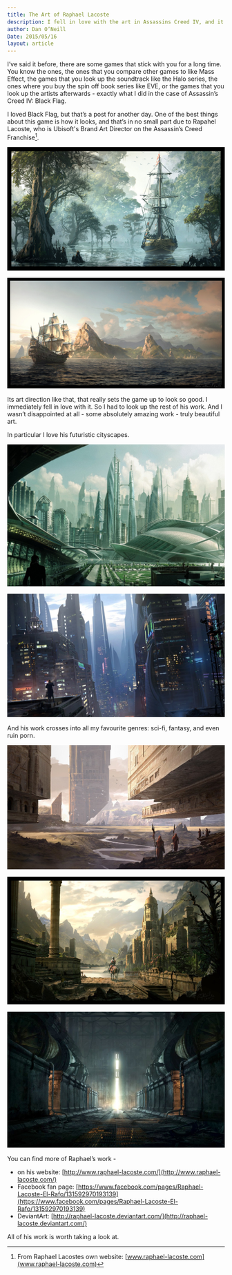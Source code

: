 ```yaml
---
title: The Art of Raphael Lacoste
description: I fell in love with the art in Assassins Creed IV, and it has a lot to do with Raphael Lacoste
author: Dan O’Neill
Date: 2015/05/16
layout: article
---
```


I’ve said it before, there are some games that stick with you for a long time. You know the ones, the ones that you compare other games to like Mass Effect, the games that you look up the soundtrack like the Halo series, the ones where you buy the spin off book series like EVE, or the games that you look up the artists afterwards - exactly what I did in the case of Assassin’s Creed IV: Black Flag.

I loved Black Flag, but that’s a post for another day. One of the best things about this game is how it looks, and that’s in no small part due to Rapahel Lacoste, who is Ubisoft's Brand Art Director on the Assassin’s Creed Franchise[^1]. 

![Ship in the mangrove by Rapahel Lacoste](/images/aciv_mangrove_by_raphael_lacoste-d7e2wug.jpg)

![Arrival in St Lucia by Rapahel Lacoste](/images/ACIV_-_Black_Flag_-_Arrival_in_St_Lucia_by_Raphael-Lacoste.jpg)

Its art direction like that, that really sets the game up to look so good. I immediately fell in love with it. So I had to look up the rest of his work. And I wasn’t disappointed at all - some absolutely amazing work - truly beautiful art.

In particular I love his futuristic cityscapes. 

![Business Plaza by Rapahel Lacoste](/images/Business_Plaza_gardens_filter2.jpg)

![Smoking on the Rooftop by Rapahel Lacoste](/images/citySF08_largeII.jpg)

And his work crosses into all my favourite genres: sci-fi, fantasy, and even ruin porn.

![Migration by Rapahel Lacoste](/images/Migration.jpg)

![artwork by Rapahel Lacoste](/images/Gnomon_raphael_Lacoste_print.jpg)

![Nuclear Plant by Raphael Lacoste](/images/Nuclear_Plant_by_Raphael_Lacoste.jpg)

You can find more of Raphael’s work - 

- on his website: [http://www.raphael-lacoste.com/](http://www.raphael-lacoste.com/)
- Facebook fan page: [https://www.facebook.com/pages/Raphael-Lacoste-El-Rafo/131592970193139](https://www.facebook.com/pages/Raphael-Lacoste-El-Rafo/131592970193139)
- DeviantArt: [http://raphael-lacoste.deviantart.com/](http://raphael-lacoste.deviantart.com/)


All of his work is worth taking a look at.

[^1]: From Raphael Lacostes own website: [www.raphael-lacoste.com](www.raphael-lacoste.com)